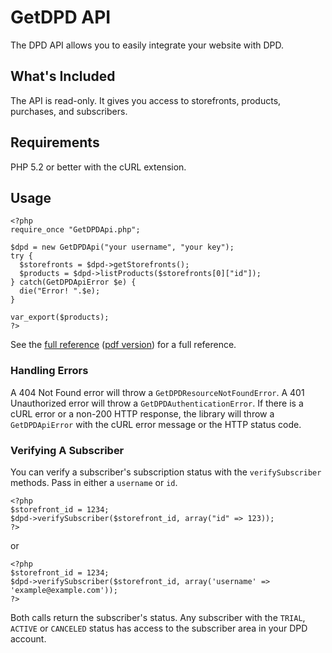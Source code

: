 # GetDPD API

The DPD API allows you to easily integrate your website with DPD.

## What's Included

The API is read-only. It gives you access to storefronts, products, purchases, and subscribers.

## Requirements

PHP 5.2 or better with the cURL extension.

## Usage

    <?php
    require_once "GetDPDApi.php";
    
    $dpd = new GetDPDApi("your username", "your key");
    try {
      $storefronts = $dpd->getStorefronts();
      $products = $dpd->listProducts($storefronts[0]["id"]);
    } catch(GetDPDApiError $e) {
      die("Error! ".$e);
    }
    
    var_export($products);
    ?>

See the [full reference](http://getdpd.com/docs/api/index.html) ([pdf version](http://getdpd.com/docs/api/DPDAPIReference.pdf))
for a full reference.

### Handling Errors

A 404 Not Found error will throw a `GetDPDResourceNotFoundError`. A 401 Unauthorized error will throw a `GetDPDAuthenticationError`.
If there is a cURL error or a non-200 HTTP response, the library will throw a `GetDPDApiError` with the cURL error message
or the HTTP status code.

### Verifying A Subscriber

You can verify a subscriber's subscription status with the `verifySubscriber` methods. Pass in either a `username` or `id`.

    <?php
    $storefront_id = 1234;
    $dpd->verifySubscriber($storefront_id, array("id" => 123));
    ?>

or

    <?php
    $storefront_id = 1234;
    $dpd->verifySubscriber($storefront_id, array('username' => 'example@example.com'));
    ?>

Both calls return the subscriber's status. Any subscriber with the `TRIAL`, `ACTIVE` or `CANCELED` status has access to the
subscriber area in your DPD account.
